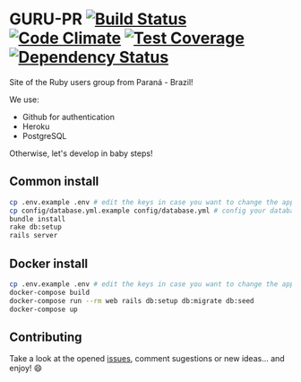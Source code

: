 # GURU-PR [![Build Status](https://travis-ci.org/guru-pr/gurupr.svg?branch=master)](https://travis-ci.org/guru-pr/gurupr) [![Code Climate](https://codeclimate.com/github/guru-pr/gurupr/badges/gpa.svg)](https://codeclimate.com/github/guru-pr/gurupr) [![Test Coverage](https://codeclimate.com/github/guru-pr/gurupr/badges/coverage.svg)](https://codeclimate.com/github/guru-pr/gurupr) [![Dependency Status](https://img.shields.io/gemnasium/guru-pr/gurupr.svg)](https://gemnasium.com/guru-pr/gurupr)

Site of the Ruby users group from Paraná - Brazil!

We use:
- Github for authentication
- Heroku
- PostgreSQL

Otherwise, let's develop in baby steps!

## Common install

```bash
cp .env.example .env # edit the keys in case you want to change the application
cp config/database.yml.example config/database.yml # config your database access data
bundle install
rake db:setup
rails server
```

## Docker install

```bash
cp .env.example .env # edit the keys in case you want to change the application
docker-compose build
docker-compose run --rm web rails db:setup db:migrate db:seed
docker-compose up
```

## Contributing

Take a look at the opened [issues](https://github.com/guru-pr/gurupr/issues), comment sugestions or new ideas... and enjoy! 😄
